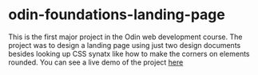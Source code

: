 # odin-foundations-landing-page
This is the first major project in the Odin web development course. The project was to design a landing page using just two design documents besides looking up CSS synatx like how to make the corners on elements rounded. 
You can see a live demo of the project [here](turingcomplete.github.io/odin-foundations-landing-page)
